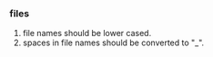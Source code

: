 
### files

1. file names should be lower cased.
2. spaces in file names should be converted to "_".